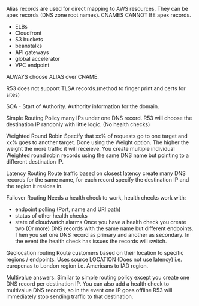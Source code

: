 Alias records are used for direct mapping to AWS resources. They can be apex records (DNS zone root names). CNAMES CANNOT BE apex records.
- ELBs
- Cloudfront
- S3 buckets
- beanstalks
- API gateways
- global accelerator
- VPC endpoint

ALWAYS choose ALIAS over CNAME.

R53 does not support TLSA records.(method to finger print and certs for sites)

SOA - Start of Authority. Authority information for the domain.

Simple Routing Policy
many IPs under one DNS record. R53 will choose the destination IP randonly with little logic. (No health checks)

Weighted Round Robin
Specify that xx% of requests go to one target and xx% goes to another target.
Done using the Weight option. The higher the weight the more traffic it will receieve.
You create multiple individual Weighted round robin records using the same DNS name but pointing to a different destination IP.

Latency Routing
Route traffic based on closest latency
create many DNS records for the same name, for each record specify the destination IP and the region it resides in.

Failover Routing
Needs a health check to work, health checks work with:
- endpoint polling (Port, name and URI path)
- status of other health checks
- state of cloudwatch alarms
Once you have a health check you create two (Or more) DNS records with the same name but different endpoints. Then you set one DNS record as primary and another as secondary. In the event the health check has issues the records will switch.

Geolocation routing
Route customers based on their location to specific regions / endpoints.
Uses source LOCATION (Does not use latency)
i.e. europenas to London region
i.e. Americans to IAD region.

Multivalue answers:
Similar to simple routing policy except you create one DNS record per destination IP. You can also add a health check to multivalue DNS records, so in the event one IP goes offline R53 will immediately stop sending traffic to that destination.